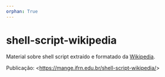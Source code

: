 ```yaml
---
orphan: True
---
```


# shell-script-wikipedia
Material sobre shell script extraído e formatado da [Wikipedia](https://pt.wikipedia.org/wiki/Shell_script).

Publicação: \<<https://mange.ifrn.edu.br/shell-script-wikipedia/>\>


